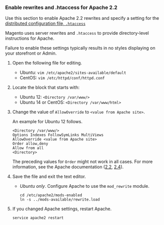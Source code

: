 <div markdown="1">

<h3 id="apache-rewrites2.2">Enable rewrites and .htaccess for Apache 2.2</h3>
Use this section to enable Apache 2.2 rewrites and specify a setting for the <a href="http://httpd.apache.org/docs/current/howto/htaccess.html" target="_blank">distributed configuration file, <code>.htaccess</code></a>

Magento uses server rewrites and <code>.htaccess</code> to provide directory-level instructions for Apache.

<div class="bs-callout bs-callout-info" id="info">
	<span class="glyphicon-class">
	<p>Failure to enable these settings typically results in no styles displaying on your storefront or Admin.</p></span>
</div>

1.	Open the following file for editing.

	*	Ubuntu: <code>vim /etc/apache2/sites-available/default</code>
	*	CentOS: <code>vim /etc/httpd/conf/httpd.conf</code>

2.	Locate the block that starts with:

	*	Ubuntu 12: `<Directory /var/www/>`
	*	Ubuntu 14 or CentOS: `<Directory /var/www/html>`

3.	Change the value of `AllowOverride` to `<value from Apache site>`.

	An example for Ubuntu 12 follows.

		<Directory /var/www/>
		Options Indexes FollowSymLinks MultiViews
		AllowOverride <value from Apache site>
		Order allow,deny
		Allow from all
		<Directory>

	<div class="bs-callout bs-callout-info" id="info">
		<span class="glyphicon-class">
		<p>The preceding values for <code>Order</code> might not work in all cases. For more information, see the Apache documentation (<a href="https://httpd.apache.org/docs/2.2/mod/mod_authz_host.html#order" target="_blank">2.2</a>, <a href="https://httpd.apache.org/docs/2.4/mod/mod_authz_host.html#order" target="_blank">2.4</a>).</p></span>
	</div>

4.	Save the file and exit the text editor.

	*	*Ubuntu only*. Configure Apache to use the `mod_rewrite` module.

			cd /etc/apache2/mods-enabled
			ln -s ../mods-available/rewrite.load
5.	If you changed Apache settings, restart Apache.

		service apache2 restart
